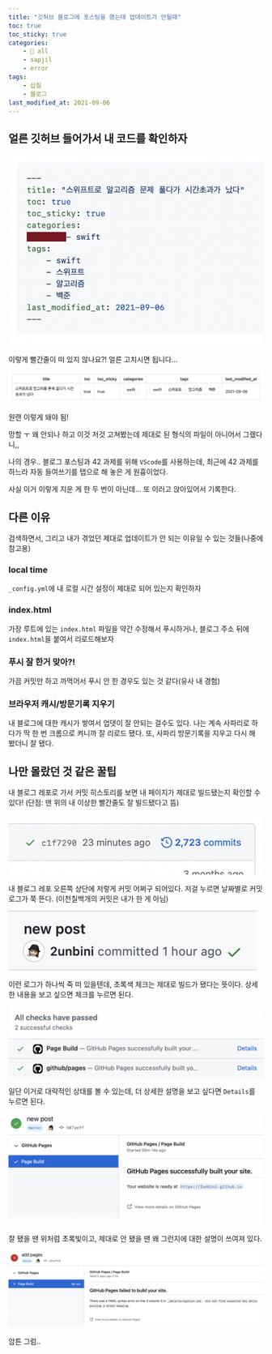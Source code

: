 ```yaml
---
title: "깃허브 블로그에 포스팅을 했는데 업데이트가 안될때"
toc: true
toc_sticky: true
categories:
    - 📂 all
    - sapjil
    - error
tags:
    - 삽질
    - 블로그
last_modified_at: 2021-09-06
---
```


## 얼른 깃허브 들어가서 내 코드를 확인하자

![](/assets/images/sap-4/1.png)

이렇게 빨간줄이 떠 있지 않나요?! 얼른 고치시면 됩니다...

![](/assets/images/sap-4/7.png)

원랜 이렇게 돼야 됨!

망할 ㅜ 왜 안되나 하고 이것 저것 고쳐봤는데 제대로 된 형식의 파일이 아니어서 그렜다니,,

나의 경우.. 블로그 포스팅과 42 과제를 위해 `VScode`를 사용하는데, 최근에 42 과제를 하느라 자동 들여쓰기를 탭으로 해 놓은 게 원흉이었다.

사실 이거 이렇게 지운 게 한 두 번이 아닌데... 또 이러고 앉아있어서 기록한다.

## 다른 이유

검색하면서, 그리고 내가 겪었던 제대로 업데이트가 안 되는 이유일 수 있는 것들(나중에 참고용)

### local time

`_config.yml`에 내 로컬 시간 설정이 제대로 되어 있는지 확인하자

### index.html

가장 루트에 있는 `index.html` 파일을 약간 수정해서 푸시하거나, 블로그 주소 뒤에 `index.html`을 붙여서 리로드해보자

### 푸시 잘 한거 맞아?!

가끔 커밋만 하고 까먹어서 푸시 안 한 경우도 있는 것 같다(유사 내 경험)

### 브라우저 캐시/방문기록 지우기

내 블로그에 대한 캐시가 쌓여서 업뎃이 잘 안되는 걸수도 있다. 나는 계속 사파리로 하다가 딱 한 번 크롬으로 켜니까 잘 리로드 됐다. 또, 사파리 방문기록을 지우고 다시 해 봤더니 잘 됐다.

## 나만 몰랐던 것 같은 꿀팁

내 블로그 레포로 가서 커밋 히스토리를 보면 내 페이지가 제대로 빌드됐는지 확인할 수 있다! (단점: 맨 위의 내 이상한 빨간줄도 잘 빌드됐다고 뜸)

![](/assets/images/sap-4/2.png)

내 블로그 레포 오른쪽 상단에 저렇게 커밋 어쩌구 되어있다. 저걸 누르면 날짜별로 커밋 로그가 쭉 뜬다. (이천칠백개의 커밋은 내가 한 게 아님)

![](/assets/images/sap-4/3.png)

이런 로그가 하나씩 죽 떠 있을텐데, 초록색 체크는 제대로 빌드가 됐다는 뜻이다. 상세한 내용을 보고 싶으면 체크를 누르면 된다.

![](/assets/images/sap-4/5.png)

일단 이거로 대략적인 상태를 볼 수 있는데, 더 상세한 설명을 보고 싶다면 `Details`를 누르면 된다.

![](/assets/images/sap-4/4.png)

잘 됐을 땐 위처럼 초록빛이고, 제대로 안 됐을 땐 왜 그런지에 대한 설명이 쓰여져 있다.

![](/assets/images/sap-4/6.png)

암튼 그럼..

